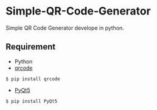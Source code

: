 # Simple-QR-Code-Generator
Simple QR Code Generator develope in python.

## Requirement
* Python
* [qrcode](https://pypi.org/project/qrcode/)
```
$ pip install qrcode
```
* [PyQt5](https://pypi.org/project/PyQt5/)
```
$ pip install PyQt5
```
